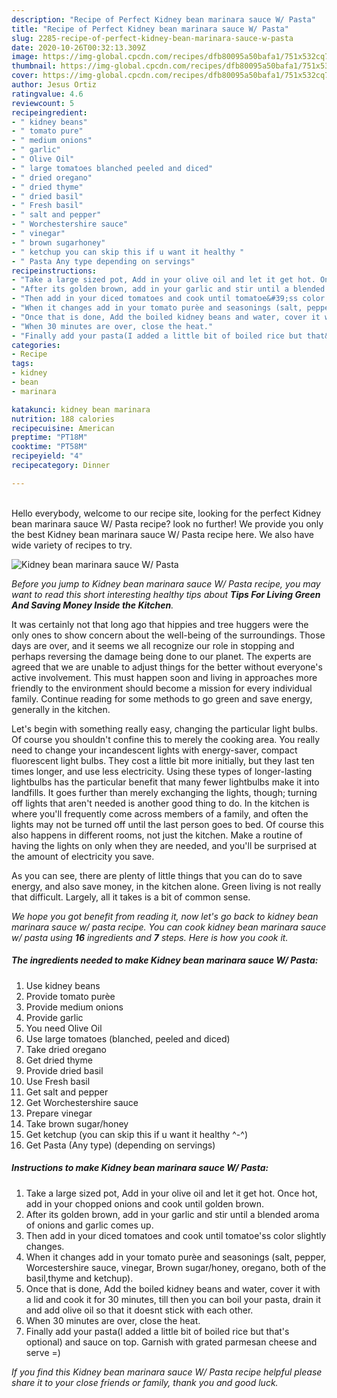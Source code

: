 ```yaml
---
description: "Recipe of Perfect Kidney bean marinara sauce W/ Pasta"
title: "Recipe of Perfect Kidney bean marinara sauce W/ Pasta"
slug: 2285-recipe-of-perfect-kidney-bean-marinara-sauce-w-pasta
date: 2020-10-26T00:32:13.309Z
image: https://img-global.cpcdn.com/recipes/dfb80095a50bafa1/751x532cq70/kidney-bean-marinara-sauce-w-pasta-recipe-main-photo.jpg
thumbnail: https://img-global.cpcdn.com/recipes/dfb80095a50bafa1/751x532cq70/kidney-bean-marinara-sauce-w-pasta-recipe-main-photo.jpg
cover: https://img-global.cpcdn.com/recipes/dfb80095a50bafa1/751x532cq70/kidney-bean-marinara-sauce-w-pasta-recipe-main-photo.jpg
author: Jesus Ortiz
ratingvalue: 4.6
reviewcount: 5
recipeingredient:
- " kidney beans"
- " tomato pure"
- " medium onions"
- " garlic"
- " Olive Oil"
- " large tomatoes blanched peeled and diced"
- " dried oregano"
- " dried thyme"
- " dried basil"
- " Fresh basil"
- " salt and pepper"
- " Worchestershire sauce"
- " vinegar"
- " brown sugarhoney"
- " ketchup you can skip this if u want it healthy "
- " Pasta Any type depending on servings"
recipeinstructions:
- "Take a large sized pot, Add in your olive oil and let it get hot. Once hot, add in your chopped onions and cook until golden brown."
- "After its golden brown, add in your garlic and stir until a blended aroma of onions and garlic comes up."
- "Then add in your diced tomatoes and cook until tomatoe&#39;ss color slightly changes."
- "When it changes add in your tomato purèe and seasonings (salt, pepper, Worcestershire sauce, vinegar, Brown sugar/honey, oregano, both of the basil,thyme and ketchup)."
- "Once that is done, Add the boiled kidney beans and water, cover it with a lid and cook it for 30 minutes, till then you can boil your pasta, drain it and add olive oil so that it doesnt stick with each other."
- "When 30 minutes are over, close the heat."
- "Finally add your pasta(I added a little bit of boiled rice but that&#39;s optional) and sauce on top. Garnish with grated parmesan cheese and serve =)"
categories:
- Recipe
tags:
- kidney
- bean
- marinara

katakunci: kidney bean marinara 
nutrition: 188 calories
recipecuisine: American
preptime: "PT18M"
cooktime: "PT58M"
recipeyield: "4"
recipecategory: Dinner

---
```

<br>
Hello everybody, welcome to our recipe site, looking for the perfect Kidney bean marinara sauce W/ Pasta recipe? look no further! We provide you only the best Kidney bean marinara sauce W/ Pasta recipe here. We also have wide variety of recipes to try.
<br>


![Kidney bean marinara sauce W/ Pasta](https://img-global.cpcdn.com/recipes/dfb80095a50bafa1/751x532cq70/kidney-bean-marinara-sauce-w-pasta-recipe-main-photo.jpg)

<i>Before you jump to Kidney bean marinara sauce W/ Pasta recipe, you may want to read this short interesting healthy tips about 
<strong>Tips For Living Green And Saving Money Inside the Kitchen</strong>.</i>
</br>

It was certainly not that long ago that hippies and tree huggers were the only ones to show concern about the well-being of the surroundings. Those days are over, and it seems we all recognize our role in stopping and perhaps reversing the damage being done to our planet. The experts are agreed that we are unable to adjust things for the better without everyone's active involvement. This must happen soon and living in approaches more friendly to the environment should become a mission for every individual family. Continue reading for some methods to go green and save energy, generally in the kitchen.

Let's begin with something really easy, changing the particular light bulbs. Of course you shouldn't confine this to merely the cooking area. You really need to change your incandescent lights with energy-saver, compact fluorescent light bulbs. They cost a little bit more initially, but they last ten times longer, and use less electricity. Using these types of longer-lasting lightbulbs has the particular benefit that many fewer lightbulbs make it into landfills. It goes further than merely exchanging the lights, though; turning off lights that aren't needed is another good thing to do. In the kitchen is where you'll frequently come across members of a family, and often the lights may not be turned off until the last person goes to bed. Of course this also happens in different rooms, not just the kitchen. Make a routine of having the lights on only when they are needed, and you'll be surprised at the amount of electricity you save.

As you can see, there are plenty of little things that you can do to save energy, and also save money, in the kitchen alone. Green living is not really that difficult. Largely, all it takes is a bit of common sense.


<i>We hope you got benefit from reading it, now let's go back to kidney bean marinara sauce w/ pasta recipe. You can cook kidney bean marinara sauce w/ pasta using <strong>16</strong> ingredients and <strong>7</strong> steps. Here is how you cook it.
</i>

##### The ingredients needed to make Kidney bean marinara sauce W/ Pasta:

1. Use  kidney beans
1. Provide  tomato purèe
1. Provide  medium onions
1. Provide  garlic
1. You need  Olive Oil
1. Use  large tomatoes (blanched, peeled and diced)
1. Take  dried oregano
1. Get  dried thyme
1. Provide  dried basil
1. Use  Fresh basil
1. Get  salt and pepper
1. Get  Worchestershire sauce
1. Prepare  vinegar
1. Take  brown sugar/honey
1. Get  ketchup (you can skip this if u want it healthy ^-^)
1. Get  Pasta (Any type) (depending on servings)


##### Instructions to make Kidney bean marinara sauce W/ Pasta:

1. Take a large sized pot, Add in your olive oil and let it get hot. Once hot, add in your chopped onions and cook until golden brown.
1. After its golden brown, add in your garlic and stir until a blended aroma of onions and garlic comes up.
1. Then add in your diced tomatoes and cook until tomatoe&#39;ss color slightly changes.
1. When it changes add in your tomato purèe and seasonings (salt, pepper, Worcestershire sauce, vinegar, Brown sugar/honey, oregano, both of the basil,thyme and ketchup).
1. Once that is done, Add the boiled kidney beans and water, cover it with a lid and cook it for 30 minutes, till then you can boil your pasta, drain it and add olive oil so that it doesnt stick with each other.
1. When 30 minutes are over, close the heat.
1. Finally add your pasta(I added a little bit of boiled rice but that&#39;s optional) and sauce on top. Garnish with grated parmesan cheese and serve =)


<i>If you find this Kidney bean marinara sauce W/ Pasta recipe helpful please share it to your close friends or family, thank you and good luck.</i>
